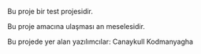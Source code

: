 Bu proje bir test projesidir.

Bu proje amacına ulaşması an meselesidir.

Bu projede yer alan yazılımcılar:
Canaykull
Kodmanyagha


